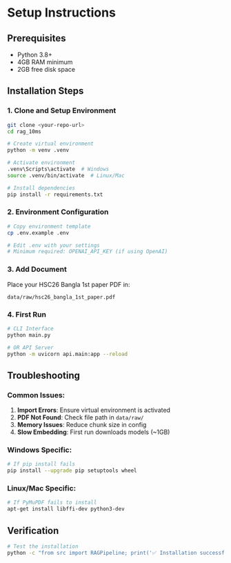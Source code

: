 # Setup Instructions

## Prerequisites

- Python 3.8+
- 4GB RAM minimum
- 2GB free disk space

## Installation Steps

### 1. Clone and Setup Environment

```bash
git clone <your-repo-url>
cd rag_10ms

# Create virtual environment
python -m venv .venv

# Activate environment
.venv\Scripts\activate  # Windows
source .venv/bin/activate  # Linux/Mac

# Install dependencies
pip install -r requirements.txt
```

### 2. Environment Configuration

```bash
# Copy environment template
cp .env.example .env

# Edit .env with your settings
# Minimum required: OPENAI_API_KEY (if using OpenAI)
```

### 3. Add Document

Place your HSC26 Bangla 1st paper PDF in:

```
data/raw/hsc26_bangla_1st_paper.pdf
```

### 4. First Run

```bash
# CLI Interface
python main.py

# OR API Server
python -m uvicorn api.main:app --reload
```

## Troubleshooting

### Common Issues:

1. **Import Errors**: Ensure virtual environment is activated
2. **PDF Not Found**: Check file path in `data/raw/`
3. **Memory Issues**: Reduce chunk size in config
4. **Slow Embedding**: First run downloads models (~1GB)

### Windows Specific:

```bash
# If pip install fails
pip install --upgrade pip setuptools wheel
```

### Linux/Mac Specific:

```bash
# If PyMuPDF fails to install
apt-get install libffi-dev python3-dev
```

## Verification

```bash
# Test the installation
python -c "from src import RAGPipeline; print('✅ Installation successful')"
```
